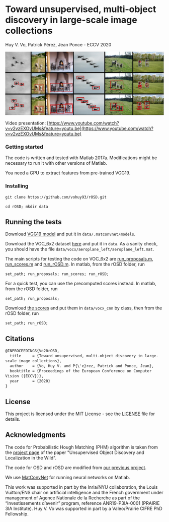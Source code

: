 # Toward unsupervised, multi-object discovery in large-scale image collections

Huy V. Vo, Patrick Pérez, Jean Ponce - ECCV 2020

![Teaser](images/multi_object.jpg)

Video presentation: [https://www.youtube.com/watch?v=v2vzEXOvUMs&feature=youtu.be](https://www.youtube.com/watch?v=v2vzEXOvUMs&feature=youtu.be)

### Getting started

The code is written and tested with Matlab 2017a. Modifications might be necessary to run it with other versions of Matlab.

You need a GPU to extract features from pre-trained VGG19.

### Installing 

```
git clone https://github.com/vohuy93/rOSD.git
```

```
cd rOSD; mkdir data
```

## Running the tests

Download [VGG19 model](https://www.vlfeat.org/matconvnet/models/imagenet-vgg-verydeep-19.mat) and put it in `data/.matconvnet/models`.

Download the VOC_6x2 dataset [here](https://drive.google.com/drive/folders/191WgX9fkrXr-AUVdIh57QWaEEXuaZzre?usp=sharing) and put it in `data`. As a sanity check, you should have the file `data/vocx/aeroplane_left/aeroplane_left.mat`. 

The main scripts for testing the code on VOC_6x2 are [run_proposals.m](run_proposals.m), [run_scores.m](run_scores.m) and [run_rOSD.m](run_rOSD.m). In matlab, from the rOSD folder, run 

```
set_path; run_proposals; run_scores; run_rOSD;
```

For a quick test, you can use the precomputed scores instead. In matlab, from the rOSD folder, run

```
set_path; run_proposals;
```   

Download [the scores](https://drive.google.com/drive/folders/1Q9mCnD9MIO0-CA6LvYvPR8JWSllDJSFX?usp=sharing) and put them in `data/vocx_cnn` by class, then from the rOSD folder, run

```
set_path; run_rOSD;
```


## Citations

```
@INPROCEEDINGS{Vo20rOSD,
  title     = {Toward unsupervised, multi-object discovery in large-scale image collections},
  author    = {Vo, Huy V. and P{\'e}rez, Patrick and Ponce, Jean},
  booktitle = {Proceedings of the European Conference on Computer Vision ({ECCV})},
  year      = {2020}
}
```

## License

This project is licensed under the MIT License - see the [LICENSE](LICENSE) file for details.

## Acknowledgments

The code for Probabilistic Hough Matching (PHM) algorithm is taken from the [project page](https://www.di.ens.fr/willow/research/objectdiscovery/) of the paper "Unsupervised Object Discovery and Localization in the Wild".

The code for OSD and rOSD are modified from [our previous project](https://github.com/huyvvo/OSD).

We use [MatConvNet](https://www.vlfeat.org/matconvnet/) for running neural networks on Matlab. 

This work was supported in part by the Inria/NYU collaboration, the Louis Vuitton/ENS chair on artificial intelligence and the French government under management of Agence Nationale de la Recherche as part of the “Investissements d’avenir” program, reference ANR19-P3IA-0001 (PRAIRIE 3IA Institute). Huy V. Vo was supported in part by a Valeo/Prairie CIFRE PhD Fellowship.
